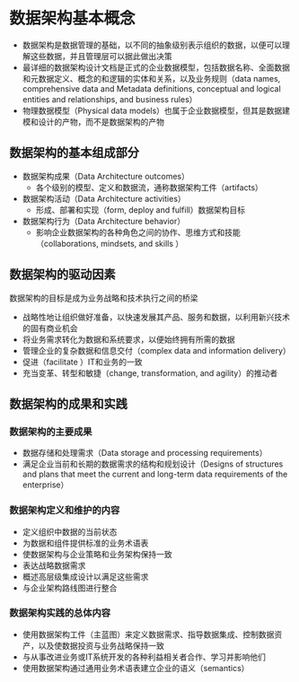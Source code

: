 # **数据架构基本概念**

- 数据架构是数据管理的基础，以不同的抽象级别表示组织的数据，以便可以理解这些数据，并且管理层可以据此做出决策
- 最详细的数据架构设计文档是正式的企业数据模型，包括数据名称、全面数据和元数据定义、概念的和逻辑的实体和关系，以及业务规则（data names, comprehensive data and Metadata definitions, conceptual and logical entities and relationships, and business rules）
- 物理数据模型（Physical data models）也属于企业数据模型，但其是数据建模和设计的产物，而不是数据架构的产物

## 数据架构的基本组成部分

- 数据架构成果（Data Architecture outcomes）
  - 各个级别的模型、定义和数据流，通称数据架构工件（artifacts）
- 数据架构活动（Data Architecture activities）
  - 形成、部署和实现（form, deploy and fulfill）数据架构目标
- 数据架构行为（Data Architecture behavior）
  - 影响企业数据架构的各种角色之间的协作、思维方式和技能（collaborations, mindsets, and skills ）

## 数据架构的驱动因素

数据架构的目标是成为业务战略和技术执行之间的桥梁

- 战略性地让组织做好准备，以快速发展其产品、服务和数据，以利用新兴技术的固有商业机会
- 将业务需求转化为数据和系统要求，以便始终拥有所需的数据
- 管理企业的复杂数据和信息交付（complex data and information delivery）
- 促进（facilitate ）IT和业务的一致
- 充当变革、转型和敏捷（change, transformation, and agility）的推动者

## 数据架构的成果和实践

### 数据架构的主要成果

- 数据存储和处理需求（Data storage and processing requirements）
- 满足企业当前和长期的数据需求的结构和规划设计（Designs of structures and plans that meet the current and long-term data requirements of the enterprise）

### 数据架构定义和维护的内容

- 定义组织中数据的当前状态
- 为数据和组件提供标准的业务术语表
- 使数据架构与企业策略和业务架构保持一致
- 表达战略数据需求
- 概述高层级集成设计以满足这些需求
- 与企业架构路线图进行整合

### 数据架构实践的总体内容

- 使用数据架构工件（主蓝图）来定义数据需求、指导数据集成、控制数据资产，以及使数据投资与业务战略保持一致
- 与从事改进业务或IT系统开发的各种利益相关者合作、学习并影响他们
- 使用数据架构通过通用业务术语表建立企业的语义（semantics）
